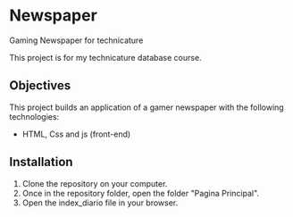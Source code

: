 # Newspaper
Gaming Newspaper for technicature

This project is for my technicature database course.

## Objectives

This project builds an application of a gamer newspaper with the following technologies:
-    HTML, Css and js (front-end)

## Installation

1. Clone the repository on your computer.
2. Once in the repository folder, open the folder "Pagina Principal".
3. Open the index_diario file in your browser.

